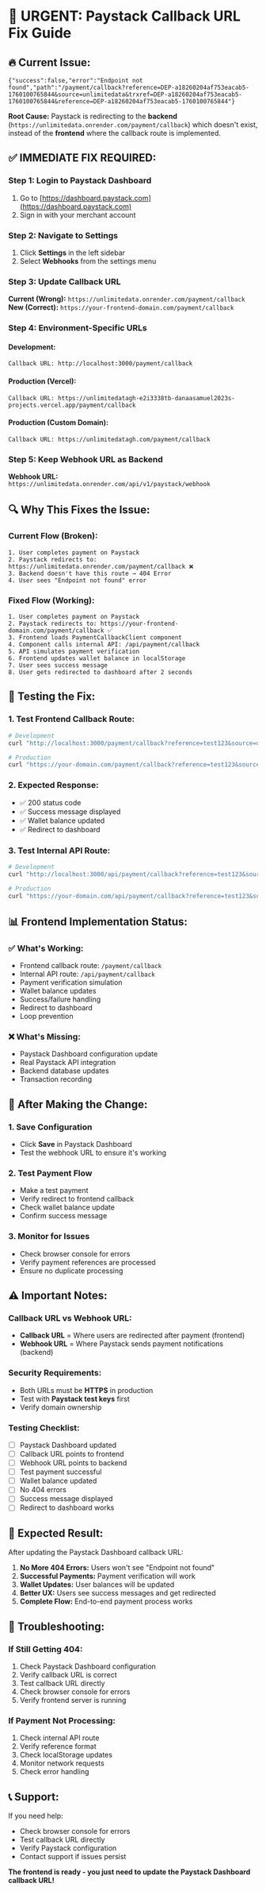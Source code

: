 # 🚨 URGENT: Paystack Callback URL Fix Guide

## 🔥 **Current Issue:**
```
{"success":false,"error":"Endpoint not found","path":"/payment/callback?reference=DEP-a18260204af753eacab5-1760100765844&source=unlimitedata&trxref=DEP-a18260204af753eacab5-1760100765844&reference=DEP-a18260204af753eacab5-1760100765844"}
```

**Root Cause:** Paystack is redirecting to the **backend** (`https://unlimitedata.onrender.com/payment/callback`) which doesn't exist, instead of the **frontend** where the callback route is implemented.

## ✅ **IMMEDIATE FIX REQUIRED:**

### **Step 1: Login to Paystack Dashboard**
1. Go to [https://dashboard.paystack.com](https://dashboard.paystack.com)
2. Sign in with your merchant account

### **Step 2: Navigate to Settings**
1. Click **Settings** in the left sidebar
2. Select **Webhooks** from the settings menu

### **Step 3: Update Callback URL**
**Current (Wrong):** `https://unlimitedata.onrender.com/payment/callback`
**New (Correct):** `https://your-frontend-domain.com/payment/callback`

### **Step 4: Environment-Specific URLs**

#### **Development:**
```
Callback URL: http://localhost:3000/payment/callback
```

#### **Production (Vercel):**
```
Callback URL: https://unlimitedatagh-e2i3338tb-danaasamuel2023s-projects.vercel.app/payment/callback
```

#### **Production (Custom Domain):**
```
Callback URL: https://unlimitedatagh.com/payment/callback
```

### **Step 5: Keep Webhook URL as Backend**
**Webhook URL:** `https://unlimitedata.onrender.com/api/v1/paystack/webhook`

## 🔍 **Why This Fixes the Issue:**

### **Current Flow (Broken):**
```
1. User completes payment on Paystack
2. Paystack redirects to: https://unlimitedata.onrender.com/payment/callback ❌
3. Backend doesn't have this route → 404 Error
4. User sees "Endpoint not found" error
```

### **Fixed Flow (Working):**
```
1. User completes payment on Paystack
2. Paystack redirects to: https://your-frontend-domain.com/payment/callback ✅
3. Frontend loads PaymentCallbackClient component
4. Component calls internal API: /api/payment/callback
5. API simulates payment verification
6. Frontend updates wallet balance in localStorage
7. User sees success message
8. User gets redirected to dashboard after 2 seconds
```

## 🧪 **Testing the Fix:**

### **1. Test Frontend Callback Route:**
```bash
# Development
curl "http://localhost:3000/payment/callback?reference=test123&source=unlimitedata"

# Production
curl "https://your-domain.com/payment/callback?reference=test123&source=unlimitedata"
```

### **2. Expected Response:**
- ✅ 200 status code
- ✅ Success message displayed
- ✅ Wallet balance updated
- ✅ Redirect to dashboard

### **3. Test Internal API Route:**
```bash
# Development
curl "http://localhost:3000/api/payment/callback?reference=test123&source=unlimitedata"

# Production
curl "https://your-domain.com/api/payment/callback?reference=test123&source=unlimitedata"
```

## 📊 **Frontend Implementation Status:**

### **✅ What's Working:**
- Frontend callback route: `/payment/callback`
- Internal API route: `/api/payment/callback`
- Payment verification simulation
- Wallet balance updates
- Success/failure handling
- Redirect to dashboard
- Loop prevention

### **❌ What's Missing:**
- Paystack Dashboard configuration update
- Real Paystack API integration
- Backend database updates
- Transaction recording

## 🚀 **After Making the Change:**

### **1. Save Configuration**
- Click **Save** in Paystack Dashboard
- Test the webhook URL to ensure it's working

### **2. Test Payment Flow**
- Make a test payment
- Verify redirect to frontend callback
- Check wallet balance update
- Confirm success message

### **3. Monitor for Issues**
- Check browser console for errors
- Verify payment references are processed
- Ensure no duplicate processing

## ⚠️ **Important Notes:**

### **Callback URL vs Webhook URL:**
- **Callback URL** = Where users are redirected after payment (frontend)
- **Webhook URL** = Where Paystack sends payment notifications (backend)

### **Security Requirements:**
- Both URLs must be **HTTPS** in production
- Test with **Paystack test keys** first
- Verify domain ownership

### **Testing Checklist:**
- [ ] Paystack Dashboard updated
- [ ] Callback URL points to frontend
- [ ] Webhook URL points to backend
- [ ] Test payment successful
- [ ] Wallet balance updated
- [ ] No 404 errors
- [ ] Success message displayed
- [ ] Redirect to dashboard works

## 🎯 **Expected Result:**

After updating the Paystack Dashboard callback URL:

1. **No More 404 Errors:** Users won't see "Endpoint not found"
2. **Successful Payments:** Payment verification will work
3. **Wallet Updates:** User balances will be updated
4. **Better UX:** Users see success messages and get redirected
5. **Complete Flow:** End-to-end payment process works

## 🔧 **Troubleshooting:**

### **If Still Getting 404:**
1. Check Paystack Dashboard configuration
2. Verify callback URL is correct
3. Test callback URL directly
4. Check browser console for errors
5. Verify frontend server is running

### **If Payment Not Processing:**
1. Check internal API route
2. Verify reference format
3. Check localStorage updates
4. Monitor network requests
5. Check error handling

## 📞 **Support:**

If you need help:
- Check browser console for errors
- Test callback URL directly
- Verify Paystack configuration
- Contact support if issues persist

**The frontend is ready - you just need to update the Paystack Dashboard callback URL!**
